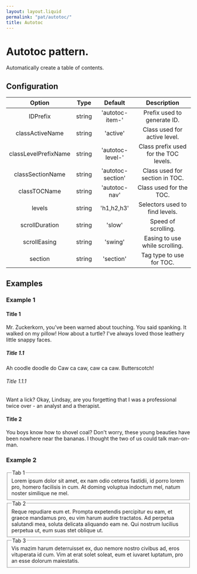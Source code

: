 ```yaml
---
layout: layout.liquid
permalink: "pat/autotoc/"
title: Autotoc
---
```


# Autotoc pattern.

Automatically create a table of contents.

## Configuration

|        Option        |  Type  |      Default      |              Description              |
| :------------------: | :----: | :---------------: | :-----------------------------------: |
|       IDPrefix       | string |  'autotoc-item-'  |      Prefix used to generate ID.      |
|   classActiveName    | string |     'active'      |     Class used for active level.      |
| classLevelPrefixName | string | 'autotoc-level-'  | Class prefix used for the TOC levels. |
|   classSectionName   | string | 'autotoc-section' |    Class used for section in TOC.     |
|     classTOCName     | string |   'autotoc-nav'   |        Class used for the TOC.        |
|        levels        | string |    'h1,h2,h3'     |    Selectors used to find levels.     |
|    scrollDuration    | string |      'slow'       |          Speed of scrolling.          |
|     scrollEasing     | string |      'swing'      |    Easing to use while scrolling.     |
|       section        | string |     'section'     |       Tag type to use for TOC.        |

## Examples

### Example 1

<div class="pat-autotoc"
     data-pat-autotoc="scrollDuration:slow;levels:h4,h5,h6;">
 <h4>Title 1</h4>
 <p>Mr. Zuckerkorn, you've been warned about touching. You said
    spanking. It walked on my pillow! How about a turtle? I've always
    loved those leathery little snappy faces.</p>
 <h5>Title 1.1</h5>
 <p>Ah coodle doodle do Caw ca caw, caw ca caw. Butterscotch!</p>
 <h6>Title 1.1.1</h6>
 <p>Want a lick? Okay, Lindsay, are you forgetting that I was
    a professional twice over - an analyst and a therapist.</p>
 <h4>Title 2</h4>
 <p>You boys know how to shovel coal? Don't worry, these young
 beauties have been nowhere near the bananas. I thought the two of
 us could talk man-on-man.</p>
</div>

### Example 2

<div class="pat-autotoc autotabs"
     data-pat-autotoc="section:fieldset;levels:legend;">
   <fieldset>
     <legend>Tab 1</legend>
     <div>
       Lorem ipsum dolor sit amet, ex nam odio ceteros fastidii,
       id porro lorem pro, homero facilisis in cum.
       At doming voluptua indoctum mel, natum noster similique ne mel.
     </div>
   </fieldset>
   <fieldset>
     <legend>Tab 2</legend>
     <div>
       Reque repudiare eum et. Prompta expetendis percipitur eu eam,
       et graece mandamus pro, eu vim harum audire tractatos.
       Ad perpetua salutandi mea, soluta delicata aliquando eam ne.
       Qui nostrum lucilius perpetua ut, eum suas stet oblique ut.
     </div>
   </fieldset>
   <fieldset>
     <legend>Tab 3</legend>
     <div>
       Vis mazim harum deterruisset ex, duo nemore nostro civibus ad,
       eros vituperata id cum. Vim at erat solet soleat,
       eum et iuvaret luptatum, pro an esse dolorum maiestatis.
     </div>
   </fieldset>
</div>
